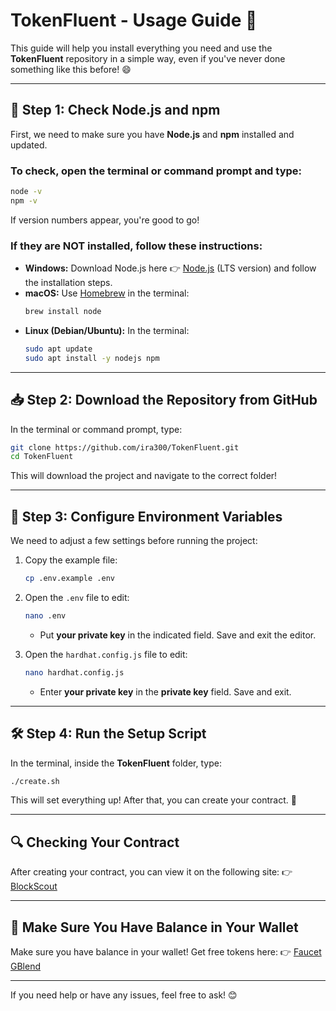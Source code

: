 # TokenFluent - Usage Guide 🚀

This guide will help you install everything you need and use the **TokenFluent** repository in a simple way, even if you've never done something like this before! 😄

---

## 🔧 Step 1: Check Node.js and npm

First, we need to make sure you have **Node.js** and **npm** installed and updated.

### To check, open the terminal or command prompt and type:

```bash
node -v
npm -v
```

If version numbers appear, you're good to go!

### If they are NOT installed, follow these instructions:
- **Windows:** Download Node.js here 👉 [Node.js](https://nodejs.org) (LTS version) and follow the installation steps.
- **macOS:** Use [Homebrew](https://brew.sh/) in the terminal:
  ```bash
  brew install node
  ```
- **Linux (Debian/Ubuntu):** In the terminal:
  ```bash
  sudo apt update
  sudo apt install -y nodejs npm
  ```
---

## 📥 Step 2: Download the Repository from GitHub

In the terminal or command prompt, type:

```bash
git clone https://github.com/ira300/TokenFluent.git
cd TokenFluent
```

This will download the project and navigate to the correct folder!

---

## 🔑 Step 3: Configure Environment Variables

We need to adjust a few settings before running the project:

1. Copy the example file:
   ```bash
   cp .env.example .env
   ```

2. Open the `.env` file to edit:
   ```bash
   nano .env
   ```

   - Put **your private key** in the indicated field. Save and exit the editor.

3. Open the `hardhat.config.js` file to edit:
   ```bash
   nano hardhat.config.js
   ```

   - Enter **your private key** in the **private key** field. Save and exit.

---

## 🛠️ Step 4: Run the Setup Script

In the terminal, inside the **TokenFluent** folder, type:

```bash
./create.sh
```

This will set everything up! After that, you can create your contract. 🚀

---

## 🔍 Checking Your Contract

After creating your contract, you can view it on the following site:
👉 [BlockScout](https://blockscout.dev.gblend.xyz/)

---

## 💸 Make Sure You Have Balance in Your Wallet

Make sure you have balance in your wallet! Get free tokens here:
👉 [Faucet GBlend](https://faucet.dev.gblend.xyz/)

---

If you need help or have any issues, feel free to ask! 😊

